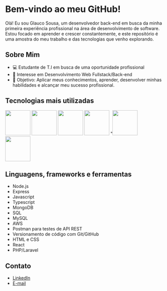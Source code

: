 # Bem-vindo ao meu GitHub!

Olá! Eu sou Glauco Sousa, um desenvolvedor back-end em busca da  minha primeira experiência profissional na área de desenvolvimento de software. Estou focado em aprender e crescer constantemente, e este repositório é uma amostra do meu trabalho e das tecnologias que venho explorando.

## Sobre Mim

- 💻 Estudante de T.I em busca de uma oportunidade profissional
- 🌱 Interesse em Desenvolvimento Web Fullstack/Back-end
- 🚀 Objetivo: Aplicar meus conhecimentos, aprender, desenvolver minhas habilidades e alcançar meu sucesso profissional.

## Tecnologias mais utilizadas
<img src="https://github.com/gsousaaa/gsousaaa/assets/129014954/92b965b6-9c77-4e8c-9c75-9dc7d6532214" width="80" /> <img src="https://github.com/gsousaaa/gsousaaa/assets/129014954/63712df6-c111-44ab-a2a5-0665ebc7282e" width="80" /> <img src="https://github.com/gsousaaa/gsousaaa/assets/129014954/991c5715-1bbd-4bae-93d3-785262b87f26" width="80">  <img src="https://github.com/gsousaaa/gsousaaa/assets/129014954/ba653ef5-a7f2-4ce2-a619-3a8d657a7442" width="80"/>
"<img src="https://github.com/gsousaaa/gsousaaa/assets/129014954/f9ccf89c-0879-4a1d-84b2-ddecf8e22349" width="80"/>
<img  src="https://github.com/gsousaaa/gsousaaa/assets/129014954/fa2dcb8c-71fb-4589-9ac1-977459a13672" width="80"/>

## Linguagens, frameworks e ferramentas
- Node.js
- Express
- Javascript
- Typescript
- MongoDB
- SQL
- MySQL
- AWS
- Postman para testes de API REST
- Versionamento de código com Git/GitHub
- HTML e CSS
- React
- PHP/Laravel

## Contato
- [LinkedIn](https://www.linkedin.com/in/glauco-sousa-131126269/)
- [E-mail](glaucoezequiel94@gmail.com)

